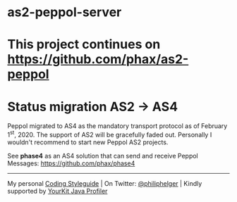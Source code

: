 # as2-peppol-server

# This project continues on https://github.com/phax/as2-peppol

# Status migration AS2 &rarr; AS4

Peppol migrated to AS4 as the mandatory transport protocol as of February 1<sup>st</sup>, 2020.
The support of AS2 will be gracefully faded out.
Personally I wouldn't recommend to start new Peppol AS2 projects.

See **phase4** as an AS4 solution that can send and receive Peppol Messages: https://github.com/phax/phase4

---

My personal [Coding Styleguide](https://github.com/phax/meta/blob/master/CodingStyleguide.md) |
On Twitter: <a href="https://twitter.com/philiphelger">@philiphelger</a> |
Kindly supported by [YourKit Java Profiler](https://www.yourkit.com)
